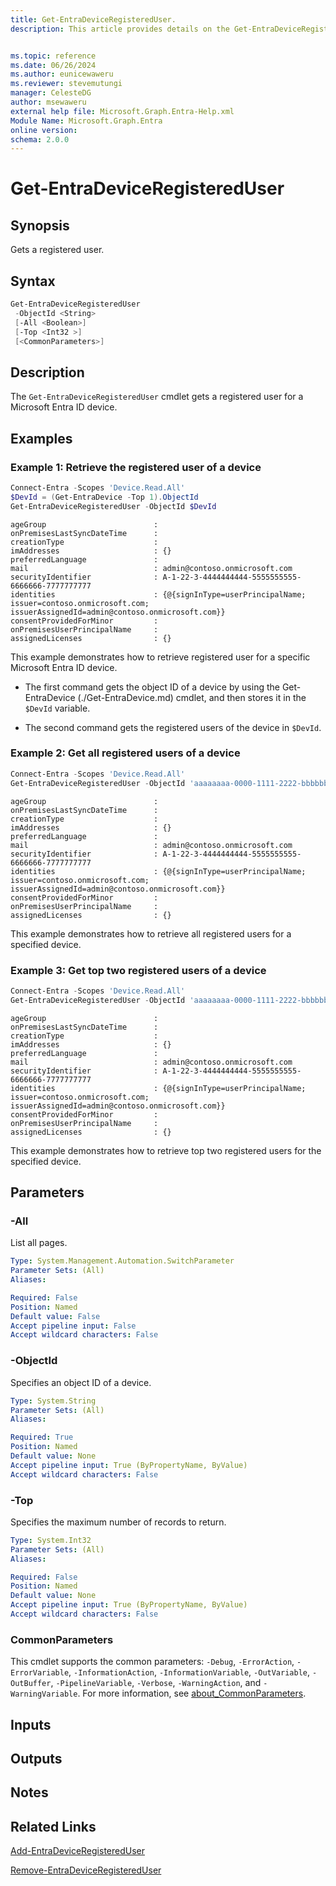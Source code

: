 ```yaml
---
title: Get-EntraDeviceRegisteredUser.
description: This article provides details on the Get-EntraDeviceRegisteredUser command.


ms.topic: reference
ms.date: 06/26/2024
ms.author: eunicewaweru
ms.reviewer: stevemutungi
manager: CelesteDG
author: msewaweru
external help file: Microsoft.Graph.Entra-Help.xml
Module Name: Microsoft.Graph.Entra
online version:
schema: 2.0.0
---
```


# Get-EntraDeviceRegisteredUser

## Synopsis

Gets a registered user.

## Syntax

```powershell
Get-EntraDeviceRegisteredUser 
 -ObjectId <String> 
 [-All <Boolean>]
 [-Top <Int32 >] 
 [<CommonParameters>]
```

## Description

The `Get-EntraDeviceRegisteredUser` cmdlet gets a registered user for a Microsoft Entra ID device.

## Examples

### Example 1: Retrieve the registered user of a device

```powershell
Connect-Entra -Scopes 'Device.Read.All'
$DevId = (Get-EntraDevice -Top 1).ObjectId
Get-EntraDeviceRegisteredUser -ObjectId $DevId
```

```Output
ageGroup                        :
onPremisesLastSyncDateTime      :
creationType                    :
imAddresses                     : {}
preferredLanguage               :
mail                            : admin@contoso.onmicrosoft.com
securityIdentifier              : A-1-22-3-4444444444-5555555555-6666666-7777777777
identities                      : {@{signInType=userPrincipalName; issuer=contoso.onmicrosoft.com; issuerAssignedId=admin@contoso.onmicrosoft.com}}
consentProvidedForMinor         :
onPremisesUserPrincipalName     :
assignedLicenses                : {}
```

This example demonstrates how to retrieve registered user for a specific Microsoft Entra ID device.

- The first command gets the object ID of a device by using the Get-EntraDevice (./Get-EntraDevice.md) cmdlet, and then stores it in the `$DevId` variable.

- The second command gets the registered users of the device in `$DevId`.

### Example 2: Get all registered users of a device

```powershell
Connect-Entra -Scopes 'Device.Read.All'
Get-EntraDeviceRegisteredUser -ObjectId 'aaaaaaaa-0000-1111-2222-bbbbbbbbbbbb' -All 
```

```Output
ageGroup                        :
onPremisesLastSyncDateTime      :
creationType                    :
imAddresses                     : {}
preferredLanguage               :
mail                            : admin@contoso.onmicrosoft.com
securityIdentifier              : A-1-22-3-4444444444-5555555555-6666666-7777777777
identities                      : {@{signInType=userPrincipalName; issuer=contoso.onmicrosoft.com; issuerAssignedId=admin@contoso.onmicrosoft.com}}
consentProvidedForMinor         :
onPremisesUserPrincipalName     :
assignedLicenses                : {}
```

This example demonstrates how to retrieve all registered users for a specified device.

### Example 3: Get top two registered users of a device

```powershell
Connect-Entra -Scopes 'Device.Read.All'
Get-EntraDeviceRegisteredUser -ObjectId 'aaaaaaaa-0000-1111-2222-bbbbbbbbbbbb' -Top 2
```

```Output
ageGroup                        :
onPremisesLastSyncDateTime      :
creationType                    :
imAddresses                     : {}
preferredLanguage               :
mail                            : admin@contoso.onmicrosoft.com
securityIdentifier              : A-1-22-3-4444444444-5555555555-6666666-7777777777
identities                      : {@{signInType=userPrincipalName; issuer=contoso.onmicrosoft.com; issuerAssignedId=admin@contoso.onmicrosoft.com}}
consentProvidedForMinor         :
onPremisesUserPrincipalName     :
assignedLicenses                : {}
```

This example demonstrates how to retrieve top two registered users for the specified device.

## Parameters

### -All

List all pages.

```yaml
Type: System.Management.Automation.SwitchParameter
Parameter Sets: (All)
Aliases:

Required: False
Position: Named
Default value: False
Accept pipeline input: False
Accept wildcard characters: False
```

### -ObjectId

Specifies an object ID of a device.

```yaml
Type: System.String
Parameter Sets: (All)
Aliases:

Required: True
Position: Named
Default value: None
Accept pipeline input: True (ByPropertyName, ByValue)
Accept wildcard characters: False
```

### -Top

Specifies the maximum number of records to return.

```yaml
Type: System.Int32 
Parameter Sets: (All)
Aliases:

Required: False
Position: Named
Default value: None
Accept pipeline input: True (ByPropertyName, ByValue)
Accept wildcard characters: False
```

### CommonParameters

This cmdlet supports the common parameters: `-Debug`, `-ErrorAction`, `-ErrorVariable`, `-InformationAction`, `-InformationVariable`, `-OutVariable`, `-OutBuffer`, `-PipelineVariable`, `-Verbose`, `-WarningAction`, and `-WarningVariable`. For more information, see [about_CommonParameters](https://go.microsoft.com/fwlink/?LinkID=113216).

## Inputs

## Outputs

## Notes

## Related Links

[Add-EntraDeviceRegisteredUser](Add-EntraDeviceRegisteredUser.md)

[Remove-EntraDeviceRegisteredUser](Remove-EntraDeviceRegisteredUser.md)
